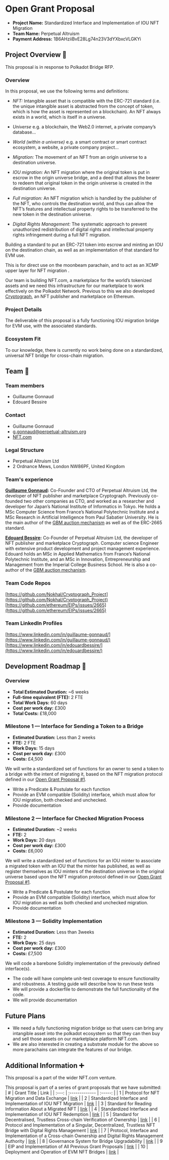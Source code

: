# Open Grant Proposal

* **Project Name:** Standardized Interface and Implementation of IOU NFT Migration
* **Team Name:** Perpetual Altruism 
* **Payment Address:** 1B6AHziiBvE28Lg74n23V3dYXbxcVLGKYi

## Project Overview :page_facing_up: 

This proposal is in response to Polkadot Bridge RFP.
### Overview
In this proposal, we use the following terms and definitions:   
   
* *NFT:* Intangible asset that is compatible with the ERC-721 standard (i.e. the unique intangible asset is abstracted from the concept of token, which is how the asset is represented on a blockchain). An NFT always exists in a world, which is itself in a universe.   
   
* *Universe* e.g. a blockchain, the Web2.0 internet, a private company’s database…   
   
* *World (within a universe)* e.g. a smart contract or smart contract ecosystem, a website, a private company project…   
   
* *Migration:* The movement of an NFT from an origin universe to a destination universe.   
    
* *IOU migration:* An NFT migration where the original token is put in escrow in the origin universe bridge, and a deed that allows the bearer to redeem that original token in the origin universe is created in the destination universe.   
     
* *Full migration:* An NFT migration which is handled by the publisher of the NFT, who controls the destination world, and thus can allow the NFT’s features and intellectual property rights to be transferred to the new token in the destination universe.   
     
* *Digital Rights Management:* The systematic approach to prevent unauthorized redistribution of digital rights and intellectual property rights infringement during a full NFT migration.   


Building a standard to put an ERC-721 token into escrow and minting an IOU on the destination chain, as well as an implementation of that standard for EVM use. 

This is for direct use on the moonbeam parachain, and to act as an XCMP upper layer for NFT migration .


Our team is building NFT.com, a marketplace for the world’s tokenized assets and we need this infrastructure for our marketplace to work effectively on the Polkadot Network. Previous to this we also developed [Cryptograph](https://cryptograph.co), an NFT publisher and marketplace on Ethereum.

### Project Details
The deliverable of this proposal is a fully functioning IOU migration bridge for EVM use, with the associated standards.
### Ecosystem Fit 
To our knowledge, there is currently no work being done on a standardized, universal NFT bridge for cross-chain migration.


## Team :busts_in_silhouette:
### Team members
* Guillaume Gonnaud
* Edouard Bessire

### Contact
* Guillaume Gonnaud
* g.gonnaud@perpetual-altruism.org
* [NFT.com](http://NFT.com)

### Legal Structure 
* Perpetual Altruism Ltd
* 2 Ordnance Mews, London NW86PF, United Kingdom

### Team's experience
**[Guillaume Gonnaud](https://github.com/Nokhal):** Co-Founder and CTO of Perpetual Altruism Ltd, the developer of NFT publisher and marketplace Cryptograph. Previously co-founded two other companies as CTO, and worked as a researcher and developer for Japan’s National Institute of Informatics in Tokyo. He holds a MSc Computer Science from France’s National Polytechnic Institute and a MSc Research in Artificial Intelligence from Paul Sabatier University. He is the main author of the [GBM auction mechanism](https://medium.com/cryptograph/incentivised-bidding-the-gbm-auction-c6dae5a756e5) as well as of the ERC-2665 standard.

**[Edouard Bessire](https://github.com/edouardru):** Co-Founder of Perpetual Altruism Ltd, the developer of NFT publisher and marketplace Cryptograph. Computer science Engineer with extensive product development and project management experience. Edouard holds an MSc in Applied Mathematics from France’s National Polytechnic Institute, and an MSc in Innovation, Entrepreneurship and Management from the Imperial College Business School. He is also a co-author of the [GBM auction mechanism](https://medium.com/cryptograph/incentivised-bidding-the-gbm-auction-c6dae5a756e5).

### Team Code Repos
[https://github.com/Nokhal/Cryptograph_Project](https://github.com/Nokhal/Cryptograph_Project)   
[https://github.com/ethereum/EIPs/issues/2665](https://github.com/ethereum/EIPs/issues/2665)   

### Team LinkedIn Profiles
[https://www.linkedin.com/in/guillaume-gonnaud/](https://www.linkedin.com/in/guillaume-gonnaud/)   
[https://www.linkedin.com/in/edouardbessire/](https://www.linkedin.com/in/edouardbessire/)   


## Development Roadmap :nut_and_bolt: 
### Overview
* **Total Estimated Duration:** ~6 weeks
* **Full-time equivalent (FTE):**  2 FTE
* **Total Work Days:** 60 days
* **Cost per work day:** £300
* **Total Costs:** £18,000

### Milestone 1 — Interface for Sending a Token to a Bridge 
* **Estimated Duration:** Less than 2 weeks
* **FTE:**  2 FTE
* **Work Days:** 15 days
* **Cost per work day:** £300
* **Costs:** £4,500

We will write a standardized set of functions for an owner to send a token to a bridge with the intent of migrating it, based on the NFT migration protocol defined in our [Open Grant Proposal #1](./NFT_Bridge_Protocol_for_NFT_Migration_and_Data_Exchange.md).
* Write a Predicate & Postulate for each function
* Provide an EVM compatible (Solidity) interface, which must allow for IOU migration, both checked and unchecked.
* Provide documentation

### Milestone 2 — Interface for Checked Migration Process
* **Estimated Duration:** ~2 weeks
* **FTE:**  2
* **Work Days:** 20 days
* **Cost per work day:** £300
* **Costs:** £6,000

We will write a standardized set of functions for an IOU minter to associate a migrated token with an IOU that the minter has published, as well as register themselves as IOU minters of the destination universe in the original universe based upon the NFT migration protocol defined in our [Open Grant Proposal #1](./NFT_Bridge_Protocol_for_NFT_Migration_and_Data_Exchange.md).
* Write a Predicate & Postulate for each function
* Provide an EVM compatible (Solidity) interface, which must allow for IOU migration as well as both checked and unchecked migration.
* Provide documentation

### Milestone 3 — Solidity Implementation
* **Estimated Duration:** Less than 3weeks
* **FTE:**  2
* **Work Days:** 25 days
* **Cost per work day:** £300
* **Costs:** £7,500

We will code a barebone Solidity implementation of the previously defined interface(s).
* The code will have complete unit-test coverage to ensure functionality and robustness. A testing guide will describe how to run these tests   
* We will provide a dockerfile to demonstrate the full functionality of the code.   
* We will provide documentation

## Future Plans
* We need a fully functioning migration bridge so that users can bring any intangible asset into the polkadot ecosystem so that they can then buy and sell those assets on our marketplace platform NFT.com.
* We are also interested in creating a substrate module for the above so more parachains can integrate the features of our bridge. 


## Additional Information :heavy_plus_sign: 
This proposal is a part of the wider NFT.com venture.      
     
This proposal is part of a series of grant proposals that we have submitted:   
|  #  | Grant Title   | Link  |
| :---: | :------------- | :-----: |
| 1      | Protocol for NFT Migration and Data Exchange |  [link](./NFT_Bridge_Protocol_for_NFT_Migration_and_Data_Exchange.md) |
| 2 | Standardized Interface and Implementation of IOU NFT Migration |  [link](./NFT_Bridge_Standardized_Interface_and_Implementation_of_IOU_NFT_Migration.md) |
| 3 | Standard for Reading Information About a Migrated NFT   |   [link](./NFT_Bridge_Standard_for_Reading_Information_About_a_Migrated_NFT.md) |
| 4 | Standardized Interface and Implementation of IOU NFT Redemption |   [link](./NFT_Bridge_Standardized_Interface_and_Implementation_of_IOU_NFT_Redemption.md) |
| 5 | Standard for Decentralised, Trustless Cross-chain Verification of Ownership |   [link](./NFT_Bridge_Standard_for_Decentralised_Trustless_Cross-chain_Verification_of_Ownership.md) |
| 6 |  Protocol and Implementation of a Singular, Decentralized, Trustless NFT Bridge with Digital Rights Management |   [link](./NFT_Bridge_Protocol_and_Implementation_of_a_Singular_Decentralized_Trustless_NFT_Bridge_with_Digital_Rights_Management.md) |
| 7 | Protocol, Interface and Implementation of a Cross-chain Ownership and Digital Rights Management Authority | [link](./NFT_Bridge_Protocol_Interface_and_Implementation_of_a_Cross-chain_Ownership_and_Digital_Rights_Management_Authority.md) |
| 8 | Governance System for Bridge Upgradability   |   [link](./NFT_Bridge_Governance_System_for_Bridge_Upgradability.md) |
| 9 | EIP and Implementation of All Previous Grant Proposals   |   [link](./NFT_Bridge_EIP_and_Implementation_of_All_Previous_Grant_Proposals.md) |
| 10 | Deployment and Operation of EVM NFT Bridges   |   [link](./NFT_Bridge_Deployment_and_Operation_of_EVM_NFT_Bridges.md) |

